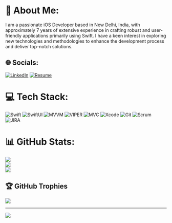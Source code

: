 # 💫 About Me:
I am a passionate iOS Developer based in New Delhi, India, with approximately 7 years of extensive experience in crafting robust and user-friendly applications primarily using Swift. I have a keen interest in exploring new technologies and methodologies to enhance the development process and deliver top-notch solutions.


## 🌐 Socials:
[![LinkedIn](https://img.shields.io/badge/LinkedIn-%230077B5.svg?logo=linkedin&logoColor=white)](https://linkedin.com/in/https://www.linkedin.com/in/khyati-dhawan-b6b70a127/) 
[![Resume](https://img.shields.io/badge/Resume-8A2BE2)](https://docs.google.com/document/d/1jk9EDogfRZoUB_Ee_JSaplF5lY5ycgTfMClQ8eVvNVo/edit?usp=sharing)

# 💻 Tech Stack:
![Swift](https://img.shields.io/badge/swift-F54A2A?style=for-the-badge&logo=swift&logoColor=white)
![SwiftUI](https://img.shields.io/badge/SwiftUI-FFFFFF?color=FFFFFF)
![MVVM](https://img.shields.io/badge/MVVM-FFFFFF?color=FFFFFF)
![VIPER](https://img.shields.io/badge/VIPER-FFFFFF?color=FFFFFF)
![MVC](https://img.shields.io/badge/MVC-FFFFFF?color=FFFFFF)
![Xcode](https://img.shields.io/badge/Xcode-FFFFFF?color=FFFFFF)
![Git](https://img.shields.io/badge/Git-FFFFFF?color=FFFFFF)
![Scrum](https://img.shields.io/badge/Scrum-FFFFFF?color=FFFFFF)
![JIRA](https://img.shields.io/badge/JIRA-FFFFFF?color=FFFFFF)
# 📊 GitHub Stats:
![](https://github-readme-stats.vercel.app/api?username=KhyatiDhawan20&theme=vision-friendly-dark&hide_border=false&include_all_commits=false&count_private=false)<br/>
![](https://github-readme-streak-stats.herokuapp.com/?user=KhyatiDhawan20&theme=vision-friendly-dark&hide_border=false)<br/>
![](https://github-readme-stats.vercel.app/api/top-langs/?username=KhyatiDhawan20&theme=vision-friendly-dark&hide_border=false&include_all_commits=false&count_private=false&layout=compact)

## 🏆 GitHub Trophies
![](https://github-profile-trophy.vercel.app/?username=KhyatiDhawan20&theme=radical&no-frame=false&no-bg=true&margin-w=4)

---
[![](https://visitcount.itsvg.in/api?id=KhyatiDhawan20&icon=0&color=0)](https://visitcount.itsvg.in)
